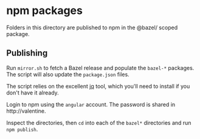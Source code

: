 # npm packages

Folders in this directory are published to npm
in the @bazel/ scoped package.

## Publishing

Run `mirror.sh` to fetch a Bazel release and populate the `bazel-*` packages. The script will also update the `package.json` files.

The script relies on the excellent [jq](https://stedolan.github.io/jq) tool, which you'll need to install if you don't have it already.

Login to npm using the `angular` account. The password is shared in http://valentine.

Inspect the directories, then `cd` into each of the `bazel*` directories and run `npm publish`.
